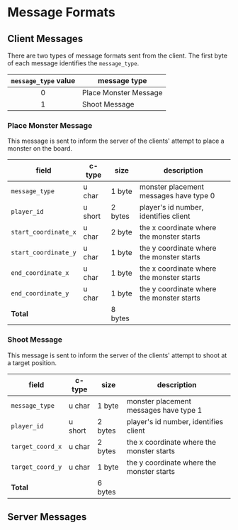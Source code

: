 # Message Formats

## Client Messages

There are two types of message formats sent from the client. The first byte of each message identifies the `message_type`.

| `message_type` value | message type |
|:--------------------:|--------------|
| 0 | Place Monster Message |
| 1 | Shoot Message |

### Place Monster Message
This message is sent to inform the server of the clients' attempt to place a monster on the board.


| field | c-type | size | description |
|-------|--------|------|-------------|
| `message_type` | u char | 1 byte | monster placement messages have type 0 |
| `player_id` | u short | 2 bytes | player's id number, identifies client |
| `start_coordinate_x` | u char | 2 byte | the x coordinate where the monster starts |
| `start_coordinate_y` | u char | 1 byte | the y coordinate where the monster starts |
| `end_coordinate_x` | u char | 1 byte | the x coordinate where the monster starts |
| `end_coordinate_y` | u char | 1 byte | the y coordinate where the monster starts |
| **Total** | | 8 bytes | |


### Shoot Message
This message is sent to inform the server of the clients' attempt to shoot at a target position.

| field | c-type | size | description |
|-------|--------|------|-------------|
| `message_type` | u char | 1 byte | monster placement messages have type 1 |
| `player_id` | u short | 2 bytes | player's id number, identifies client |
| `target_coord_x` | u char | 2 bytes | the x coordinate where the monster starts |
| `target_coord_y` | u char | 1 byte | the y coordinate where the monster starts |
| **Total** | | 6 bytes | |

## Server Messages
